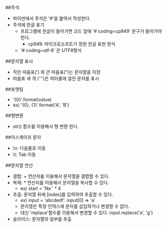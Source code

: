 ##주석
- 파이썬에서 주석은 '#'을 붙여서 작성한다. 
- 주석에 한글 표기
    - 프로그램에 한글이 들어가면 코드 앞에 '# coding=cp949' 문구가 들어가야 한다. 
        - cp949: 마이크로소프트가 정한 한글 표현 방식
    - '# coding=utf-8' 은 UTF8형식


##문자열 표시
- 작은 따옴표(') 와 큰 따옴표(")는 문자열을 지정
- 따옴표 세 개 (''')은 여러줄에 걸친 문자를 표시

##포멧팅
- '{0}'.format(value)
- ex) '{0}, {1}'.format('A', 'B')

##형변환
- str() 함수를 이용해서 형 변환 한다. 

##이스케이프 문자
- \n: 다음줄로 이동
- \t: Tab 이동

##문자열 연산
- 결합: + 연산자를 이용해서 문자열을 결합할 수 있다. 
- 복제: * 연산자를 이용해서 문자열을 복사할 수 있다.
    - ex) start = 'Na ' * 4
- 추출: 문자열 뒤에 [index]를 입력하여 추출할 수 있다.
    - ex) input = 'abcdedf'. input[0] => 'a'
    - 문자열은 특정 인덱스에 문자를 삽입하거나 변경할 수 없다. 
    - 대신 'replace'함수를 이용해서 변경할 수 있다. 
        input.replace('a', 'g')
- 슬라이스: 문자열의 일부를 추출